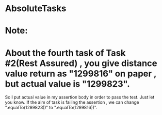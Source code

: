 # AbsoluteTasks
# Note: 
# About the fourth task of Task #2(Rest Assured) , you give distance value return as "1299816" on paper , but actual value is "1299823". 
  So I put actual value  in my assertion body in order to pass the test. Just let you know. 
  If the aim of task is failing the assertion , we can change ".equalTo(1299823))" to ".equalTo(1299816))". 
